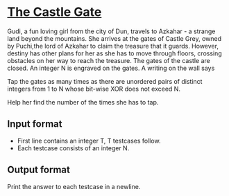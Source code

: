 # [The Castle Gate][link]

Gudi, a fun loving girl from the city of Dun, travels to Azkahar - a strange land beyond the mountains. She arrives at the gates of Castle Grey, owned by Puchi,the lord of Azkahar to claim the treasure that it guards. However, destiny has other plans for her as she has to move through floors, crossing obstacles on her way to reach the treasure.
The gates of the castle are closed. An integer N is engraved on the gates. A writing on the wall says

Tap the gates as many times as there are unordered pairs of distinct integers from 1 to N whose bit-wise XOR does not exceed N.

Help her find the number of the times she has to tap.

## Input format

- First line contains an integer T, T testcases follow.
- Each testcase consists of an integer N.

## Output format

Print the answer to each testcase in a newline.

[link]: https://www.hackerearth.com/practice/basic-programming/bit-manipulation/basics-of-bit-manipulation/practice-problems/algorithm/the-castle-gate-july-easy/
